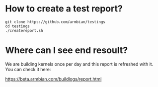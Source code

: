 
# How to create a test report?

    git clone https://github.com/armbian/testings
    cd testings
    ./createreport.sh

# Where can I see end resoult?

We are building kernels once per day and this report is refreshed with it. You can check it here:

https://beta.armbian.com/buildlogs/report.html

